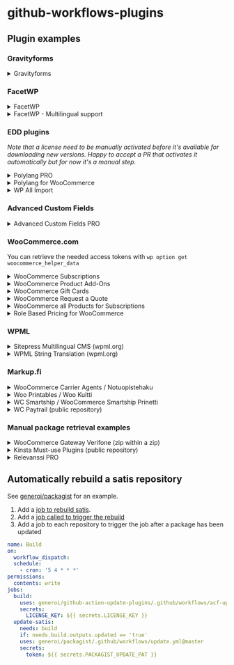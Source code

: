 # github-workflows-plugins

## Plugin examples

### Gravityforms

<details>
<summary>Gravityforms</summary>

```yml
name: Build
on:
  workflow_dispatch:
  schedule:
    - cron: '5 4 * * *'
permissions:
  contents: write
jobs:
  build:
    uses: generoi/github-action-update-plugins/.github/workflows/gravityforms-update.yml@master
    secrets:
      LICENSE_KEY: ${{ secrets.LICENSE_KEY }}
    with:
      slug: 'gravityforms'
```

</details>

### FacetWP

<details>
<summary>FacetWP</summary>

```yml
name: Build
on:
  workflow_dispatch:
  schedule:
    - cron: '5 4 * * *'
permissions:
  contents: write
jobs:
  build:
    uses: generoi/github-action-update-plugins/.github/workflows/facetwp-update.yml@master
    secrets:
      LICENSE_KEY: ${{ secrets.LICENSE_KEY }}
    with:
      slug: 'facetwp'
      host: 'example.com'
```

</details>

<details>
<summary>FacetWP - Multilingual support</summary>

```yml
name: Build
on:
  workflow_dispatch:
  schedule:
    - cron: '5 4 * * *'
permissions:
  contents: write
jobs:
  build:
    uses: generoi/github-action-update-plugins/.github/workflows/facetwp-update.yml@master
    secrets:
      LICENSE_KEY: ${{ secrets.LICENSE_KEY }}
    with:
      slug: 'facetwp-i18n'
      host: 'example.com'
```

</details>

### EDD plugins

_Note that a license need to be manually activated before it's available for downloading new versions. Happy to accept a PR that activates it automatically but for now it's a manual step._

<details>
<summary>Polylang PRO</summary>

```yml
name: Build
on:
  workflow_dispatch:
  schedule:
    - cron: '5 4 * * *'
permissions:
  contents: write
jobs:
  build:
    uses: generoi/github-action-update-plugins/.github/workflows/edd-update.yml@master
    secrets:
      LICENSE_KEY: ${{ secrets.LICENSE_KEY }}
    with:
      slug: 'Polylang Pro'
      source_url: 'https://example.com'
      endpoint_url: 'https://polylang.pro'
```

</details>

<details>
<summary>Polylang for WooCommerce</summary>

```yml
name: Build
on:
  workflow_dispatch:
  schedule:
    - cron: '5 4 * * *'
permissions:
  contents: write
jobs:
  build:
    uses: generoi/github-action-update-plugins/.github/workflows/edd-update.yml@master
    secrets:
      LICENSE_KEY: ${{ secrets.LICENSE_KEY }}
    with:
      slug: 'Polylang for WooCommerce'
      source_url: 'https://example.com'
      endpoint_url: 'https://polylang.pro'
      changelog_extract: >-
        '/[0-9\\.]+ \\(.*\\)/ { if (p) { exit }; if ($1 == ver) { p=1; next } } p && NF'
```

</details>
<details>

<summary>WP All Import</summary>

```yml
name: Build
on:
  workflow_dispatch:
  schedule:
    - cron: '5 4 * * *'
permissions:
  contents: write
jobs:
  build:
    uses: generoi/github-action-update-plugins/.github/workflows/edd-update.yml@master
    secrets:
      LICENSE_KEY: ${{ secrets.LICENSE_KEY }}
    with:
      method: 'GET'
      slug: 'WP All Import'
      source_url: 'https://example.com'
      endpoint_url: 'https://update.wpallimport.com/check_version'
```

</details>

### Advanced Custom Fields

<details>
<summary>Advanced Custom Fields PRO</summary>

```yml
name: Build
on:
  workflow_dispatch:
  schedule:
    - cron: '5 4 * * *'
permissions:
  contents: write
jobs:
  build:
    uses: generoi/github-action-update-plugins/.github/workflows/acf-update.yml@master
    secrets:
      LICENSE_KEY: ${{ secrets.LICENSE_KEY }}
```

</details>

### WooCommerce.com

You can retrieve the needed access tokens with `wp option get woocommerce_helper_data`

<details>
<summary>WooCommerce Subscriptions</summary>

```yml
name: Build
on:
  workflow_dispatch:
  schedule:
    - cron: '5 4 * * *'
permissions:
  contents: write
jobs:
  build:
    uses: generoi/github-action-update-plugins/.github/workflows/wccom-update.yml@master
    secrets:
      ACCESS_TOKEN: ${{ secrets.WCCOM_ACCESS_TOKEN }}
      ACCESS_TOKEN_SECRET: ${{ secrets.WCCOM_ACCESS_TOKEN_SECRET }}
    with:
      slug: 'woocommerce-subscriptions'
```

</details>

<details>
<summary>WooCommerce Product Add-Ons</summary>

```yml
name: Build
on:
  workflow_dispatch:
  schedule:
    - cron: '5 4 * * *'
permissions:
  contents: write
jobs:
  build:
    uses: generoi/github-action-update-plugins/.github/workflows/wccom-update.yml@master
    secrets:
      ACCESS_TOKEN: ${{ secrets.WCCOM_ACCESS_TOKEN }}
      ACCESS_TOKEN_SECRET: ${{ secrets.WCCOM_ACCESS_TOKEN_SECRET }}
    with:
      slug: 'woocommerce-product-addons'
```

</details>

<details>
<summary>WooCommerce Gift Cards</summary>

```yml
name: Build
on:
  workflow_dispatch:
  schedule:
    - cron: '5 4 * * *'
permissions:
  contents: write
jobs:
  build:
    uses: generoi/github-action-update-plugins/.github/workflows/wccom-update.yml@master
    secrets:
      ACCESS_TOKEN: ${{ secrets.WCCOM_ACCESS_TOKEN }}
      ACCESS_TOKEN_SECRET: ${{ secrets.WCCOM_ACCESS_TOKEN_SECRET }}
    with:
      slug: 'woocommerce-gift-cards'
```

</details>

<details>
<summary>WooCommerce Request a Quote</summary>

```yml
name: Build
on:
  workflow_dispatch:
  schedule:
    - cron: '5 4 * * *'
permissions:
  contents: write
jobs:
  build:
    uses: generoi/github-action-update-plugins/.github/workflows/wccom-update.yml@master
    secrets:
      ACCESS_TOKEN: ${{ secrets.WCCOM_ACCESS_TOKEN }}
      ACCESS_TOKEN_SECRET: ${{ secrets.WCCOM_ACCESS_TOKEN_SECRET }}
    with:
      slug: 'woocommerce-request-a-quote'
```

</details>

<details>
<summary>WooCommerce all Products for Subscriptions</summary>

```yml
name: Build
on:
  workflow_dispatch:
  schedule:
    - cron: '5 4 * * *'
permissions:
  contents: write
jobs:
  build:
    uses: generoi/github-action-update-plugins/.github/workflows/wccom-update.yml@master
    secrets:
      ACCESS_TOKEN: ${{ secrets.WCCOM_ACCESS_TOKEN }}
      ACCESS_TOKEN_SECRET: ${{ secrets.WCCOM_ACCESS_TOKEN_SECRET }}
    with:
      slug: 'woocommerce-all-products-for-subscriptions'
```

</details>

<details>
<summary>Role Based Pricing for WooCommerce</summary>

```yml
name: Build
on:
  workflow_dispatch:
  schedule:
    - cron: '5 4 * * *'
permissions:
  contents: write
jobs:
  build:
    uses: generoi/github-action-update-plugins/.github/workflows/wccom-update.yml@master
    secrets:
      ACCESS_TOKEN: ${{ secrets.WCCOM_ACCESS_TOKEN }}
      ACCESS_TOKEN_SECRET: ${{ secrets.WCCOM_ACCESS_TOKEN_SECRET }}
    with:
      slug: 'role-based-pricing-for-woocommerce'
```

</details>


### WPML

<details>
<summary>Sitepress Multilingual CMS (wpml.org)</summary>

```yml
name: Build
on:
  workflow_dispatch:
  schedule:
    - cron: '5 4 * * *'
permissions:
  contents: write
jobs:
  build:
    uses: generoi/github-action-update-plugins/.github/workflows/wpml-update.yml@master
    secrets:
      USER_ID: ${{ secrets.USER_ID }}
      LICENSE_KEY: ${{ secrets.LICENSE_KEY }}
    with:
      slug: 'sitepress-multilingual-cms'
```

</details>

<details>
<summary>WPML String Translation (wpml.org)</summary>

```yml
name: Build
on:
  workflow_dispatch:
  schedule:
    - cron: '5 4 * * *'
permissions:
  contents: write
jobs:
  build:
    uses: generoi/github-action-update-plugins/.github/workflows/wpml-update.yml@master
    secrets:
      USER_ID: ${{ secrets.USER_ID }}
      LICENSE_KEY: ${{ secrets.LICENSE_KEY }}
    with:
      slug: 'wpml-string-translation'
```

</details>

### Markup.fi

<details>
<summary>WooCommerce Carrier Agents / Notuopistehaku</summary>

```yml
name: Build
on:
  workflow_dispatch:
  schedule:
    - cron: '5 4 * * *'
permissions:
  contents: write
jobs:
  build:
    uses: generoi/github-action-update-plugins/.github/workflows/markup-update.yml@master
    with:
      slug: 'woocommerce-noutopistehaku'
      source_url: https://example.com
    secrets:
      LICENSE_KEY: ${{ secrets.LICENSE_KEY }}
```

</details>

<details>
<summary>Woo Printables / Woo Kuitti</summary>

```yml
name: Build
on:
  workflow_dispatch:
  schedule:
    - cron: '5 4 * * *'
permissions:
  contents: write
jobs:
  build:
    uses: generoi/github-action-update-plugins/.github/workflows/markup-update.yml@master
    with:
      slug: 'woocommerce-kuitti'
      source_url: https://example.com
      changelog_awk_extract: |
        '/[0-9\.]+ \(.*\)/ { if (p) { exit }; if ($1 == ver) { p=1; next } } p && NF' changelog.txt
    secrets:
      LICENSE_KEY: ${{ secrets.LICENSE_KEY }}
```

</details>

<details>
<summary>WC Smartship / WooCommerce Smartship Prinetti</summary>

```yml
name: Build
on:
  workflow_dispatch:
  schedule:
    - cron: '5 4 * * *'
permissions:
  contents: write
jobs:
  build:
    uses: generoi/github-action-update-plugins/.github/workflows/markup-update.yml@master
    with:
      slug: 'woocommerce-smartship-prinetti'
      source_url: https://example.com
    secrets:
      LICENSE_KEY: ${{ secrets.LICENSE_KEY }}
```

</details>

<details>
<summary>WC Paytrail (public repository)</summary>

- [Public repository](https://github.com/generoi/wc-paytrail)
- [Official site](https://markup.fi/products/woocommerce-paytrail/)

```yml
name: Build
on:
  workflow_dispatch:
  schedule:
    - cron: '5 4 * * *'
permissions:
  contents: write
jobs:
  build:
    uses: generoi/github-action-update-plugins/.github/workflows/markup-update.yml@master
    with:
      slug: 'woocommerce-paytrail'
```

</details>

### Manual package retrieval examples

<details>

<summary>WooCommerce Gateway Verifone (zip within a zip)</summary>

```yml
name: Build
on:
  workflow_dispatch:
  schedule:
    - cron: '5 4 * * *'
permissions:
  contents: write
jobs:
  build:
    name: Update plugin
    runs-on: ubuntu-latest
    permissions:
      contents: write
    outputs:
      updated: ${{ steps.update.outputs.updated }}
      version: ${{ steps.update.outputs.version }}
    steps:
      - name: Checkout Repository
        uses: actions/checkout@v4

      - name: Retrieve the latest version number
        run: |
          curl https://www.bluecommerce.fi/wp-content/uploads/verifone_modules/woocommerce/verifone-plugin_woocommerce.zip?ver_time=$(date +%s) > wrapper.zip
          unzip -p wrapper.zip verifone-plugin_woocommerce/woocommerce-gateway-verifone.zip > package.zip
          {
            echo 'LATEST_VERSION<<EOF'
            unzip -p package.zip woocommerce-gateway-verifone/woocommerce-gateway-verifone.php | grep 'Version:' | sed 's/.*: //'
            echo 'EOF'
          } >> "$GITHUB_ENV"
          rm wrapper.zip
          mv package.zip /tmp/package.zip


      - name: Update repo
        uses: generoi/github-action-update-plugins@master
        id: update
        with:
          download_path: /tmp/package.zip
          version: ${{ env.LATEST_VERSION }}
          changelog_extract: |
            awk -v ver=${{ env.LATEST_VERSION }} '/^## / { if (p) { exit }; if ($2 == "["ver"]") { p=1; next } } p && NF' CHANGELOG.md

```

</details>


<details>
<summary>Kinsta Must-use Plugins (public repository)</summary>

- [Public repository](https://github.com/generoi/kinsta-mu-plugins)
- [Official site](https://kinsta.com/docs/wordpress-hosting/kinsta-mu-plugin/)

```yml
name: Build
on:
  workflow_dispatch:
  schedule:
    - cron: '5 4 * * *'
permissions:
  contents: write
jobs:
  build:
    name: Update plugin
    runs-on: ubuntu-latest
    permissions:
      contents: write
    outputs:
      updated: ${{ steps.update.outputs.updated }}
      version: ${{ steps.update.outputs.version }}
    steps:
      - name: Checkout Repository
        uses: actions/checkout@v4

      - name: Retrieve the latest version number
        run: |
          curl "https://kinsta.com/kinsta-tools/kinsta-mu-plugins.zip" > package.zip
          {
            echo 'LATEST_VERSION<<EOF'
            unzip -p package.zip kinsta-mu-plugins.php | grep 'Version:' | sed 's/.*: //'
            echo 'EOF'
          } >> "$GITHUB_ENV"
          rm package.zip

      - name: Update repo
        uses: generoi/github-action-update-plugins@master
        id: update
        with:
          download_url: "https://kinsta.com/kinsta-tools/kinsta-mu-plugins.zip"
          version: ${{ env.LATEST_VERSION }}
          strip_archive_folder: 'false'
```

</details>

<details>
<summary>Relevanssi PRO</summary>

```yml
name: Build
on:
  workflow_dispatch:
  schedule:
    - cron: '5 4 * * *'
permissions:
  contents: write
jobs:
  build:
    name: Update plugin
    runs-on: ubuntu-latest
    permissions:
      contents: write
    outputs:
      updated: ${{ steps.update.outputs.updated }}
      version: ${{ steps.update.outputs.version }}
    steps:
      - name: Checkout Repository
        uses: actions/checkout@v4

      - name: Retrieve the latest version number
        run: |
          curl "https://www.relevanssi.com/update/fetch_latest_version.php?api_key=${{ secrets.LICENSE_KEY }}" --output package.zip
          {
            echo 'LATEST_VERSION<<EOF'
            unzip -p package.zip relevanssi-premium/relevanssi.php | grep 'Version:' | sed 's/.*: //'
            echo 'EOF'
          } >> "$GITHUB_ENV"
          rm package.zip

      - name: Update repo
        uses: generoi/github-action-update-plugins@master
        id: update
        with:
          download_url: "https://www.relevanssi.com/update/get_version.php?api_key=${{ secrets.LICENSE_KEY }}&version=${{ env.LATEST_VERSION }}"
          version: ${{ env.LATEST_VERSION }}
          changelog_extract: |
            awk -v ver=${{ env.LATEST_VERSION }} '/^= / { if (p) { exit }; if ($2 == ver) { p=1; next } } p && NF' readme.txt 2>&1
```

</details>

## Automatically rebuild a satis repository

See [generoi/packagist](https://github.com/generoi/packagist) for an example.

1. Add a [job to rebuild satis](https://github.com/generoi/packagist/blob/master/.github/workflows/satis.yml).
1. Add a [job called to trigger the rebuild](https://github.com/generoi/packagist/blob/master/.github/workflows/update.yml)
1. Add a job to each repository to trigger the job after a package has been updated

```yaml
name: Build
on:
  workflow_dispatch:
  schedule:
    - cron: '5 4 * * *'
permissions:
  contents: write
jobs:
  build:
    uses: generoi/github-action-update-plugins/.github/workflows/acf-update.yml@master
    secrets:
      LICENSE_KEY: ${{ secrets.LICENSE_KEY }}
  update-satis:
    needs: build
    if: needs.build.outputs.updated == 'true'
    uses: generoi/packagist/.github/workflows/update.yml@master
    secrets:
      token: ${{ secrets.PACKAGIST_UPDATE_PAT }}
```
